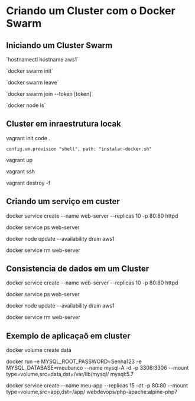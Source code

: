 #  Criando um Cluster com o Docker Swarm

## Iniciando um Cluster Swarm

  ´hostnamectl hostname aws1´
  
  ´docker swarm init´
  
  ´docker swarm leave´
  
  ´docker swarm join --token [token]´
  
  ´docker node ls´

## Cluster em inraestrutura locak

vagrant init
code .

	config.vm.provision "shell", path: "instalar-docker.sh"

vagrant up

vagrant ssh

vagrant destroy -f

## Criando um serviço em custer

docker service create --name web-server --replicas 10 -p 80:80 httpd

docker service ps web-server 

docker node update --availability drain aws1

docker service rm web-server

## Consistencia de dados em um Cluster

docker service create --name web-server --replicas 10 -p 80:80 httpd

docker service ps web-server 

docker node update --availability drain aws1

docker service rm web-server


## Exemplo de aplicaçaõ em cluster

docker volume create data

docker run -e MYSQL_ROOT_PASSWORD=Senha123 -e MYSQL_DATABASE=meubanco --name mysql-A -d -p 3306:3306 --mount type=volume,src=data,dst=/var/lib/mysql/ mysql:5.7


docker service create --name meu-app --replicas 15 -dt -p 80:80 --mount type=volume,src=app,dst=/app/ webdevops/php-apache:alpine-php7


